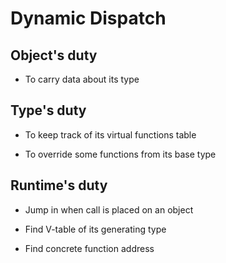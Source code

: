 # Dynamic Dispatch

## Object's duty

*  To carry data about its type

## Type's duty

*   To keep track of its virtual functions table

*   To override some functions from its base type

## Runtime's duty

*   Jump in when call is placed on an object

*   Find V-table of its generating type

*   Find concrete function address
